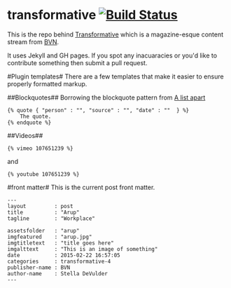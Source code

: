 # transformative [![Build Status](https://travis-ci.org/bvn-architecture/transformative.svg?branch=gh-pages)](https://travis-ci.org/bvn-architecture/transformative)

This is the repo behind [Transformative](http://bvn-architecture.github.io/transformative/) which is a magazine-esque content stream from [BVN](http:bvn.com.au).

It uses Jekyll and GH pages. If you spot any inacuaracies or you'd like to contribute something then submit a pull request.

#Plugin templates#
There are a few templates that make it easier to ensure properly formatted markup.

##Blockquotes##
Borrowing the blockquote pattern from [A list apart](http://alistapart.com/blog/post/more-thoughts-about-blockquotes-than-are-strictly-required)

```
{% quote { "person" : "", "source" : "", "date" : ""  } %}
	The quote.
{% endquote %}
```

##Videos##

```
{% vimeo 107651239 %}
```
and

```
{% youtube 107651239 %}
```

#front matter#
This is the current post front matter.
```
---
layout         : post
title          : "Arup"
tagline        : "Workplace"

assetsfolder   : "arup"
imgfeatured    : "arup.jpg"
imgtitletext   : "title goes here"
imgalttext     : "This is an image of something"
date           : 2015-02-22 16:57:05
categories     : transformative-4
publisher-name : BVN
author-name    : Stella DeVulder
---
```